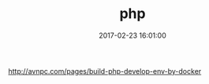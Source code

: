 ﻿---
title: php
date: 2017-02-23 16:01:00
categories: docker
tags: [php, docker]
---


http://avnpc.com/pages/build-php-develop-env-by-docker
